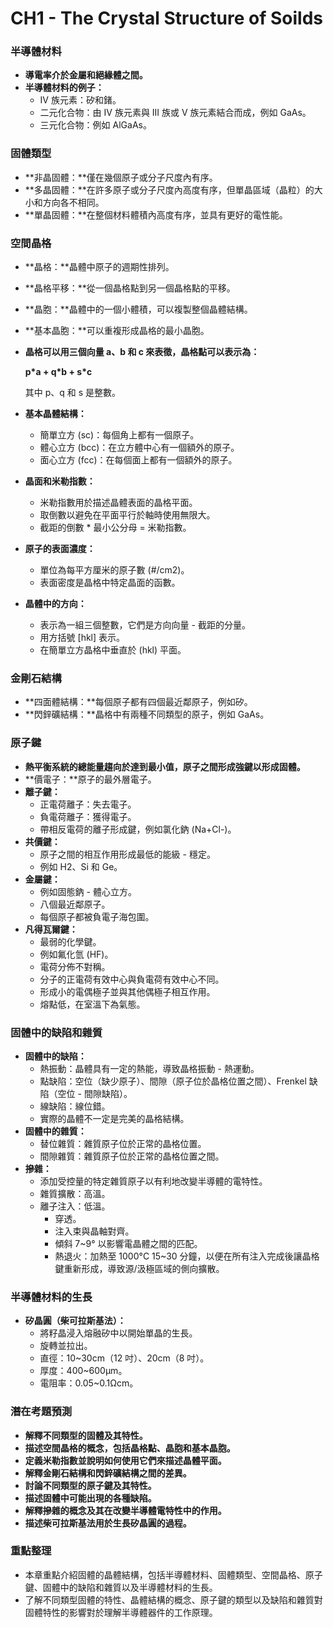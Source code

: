 # CH1 - The Crystal Structure of Soilds

### 半導體材料

*   **導電率介於金屬和絕緣體之間。**
*   **半導體材料的例子：**
    *   IV 族元素：矽和鍺。
    *   二元化合物：由 IV 族元素與 III 族或 V 族元素結合而成，例如 GaAs。
    *   三元化合物：例如 AlGaAs。

### 固體類型

*   **非晶固體：**僅在幾個原子或分子尺度內有序。
*   **多晶固體：**在許多原子或分子尺度內高度有序，但單晶區域（晶粒）的大小和方向各不相同。
*   **單晶固體：**在整個材料體積內高度有序，並具有更好的電性能。

### 空間晶格

*   **晶格：**晶體中原子的週期性排列。
*   **晶格平移：**從一個晶格點到另一個晶格點的平移。
*   **晶胞：**晶體中的一個小體積，可以複製整個晶體結構。
*   **基本晶胞：**可以重複形成晶格的最小晶胞。
*   **晶格可以用三個向量  a、b 和 c 來表徵，晶格點可以表示為：**

    **p\*a + q\*b + s\*c**

    其中 p、q 和 s 是整數。
*   **基本晶體結構：**
    *   簡單立方 (sc)：每個角上都有一個原子。
    *   體心立方 (bcc)：在立方體中心有一個額外的原子。
    *   面心立方 (fcc)：在每個面上都有一個額外的原子。
*   **晶面和米勒指數：**
    *   米勒指數用於描述晶體表面的晶格平面。
    *   取倒數以避免在平面平行於軸時使用無限大。
    *   截距的倒數 \* 最小公分母 = 米勒指數。
*   **原子的表面濃度：**
    *   單位為每平方厘米的原子數 (#/cm2)。
    *   表面密度是晶格中特定晶面的函數。
*   **晶體中的方向：**
    *   表示為一組三個整數，它們是方向向量 - 截距的分量。
    *   用方括號 \[hkl] 表示。
    *   在簡單立方晶格中垂直於 (hkl) 平面。

### 金剛石結構

*   **四面體結構：**每個原子都有四個最近鄰原子，例如矽。
*   **閃鋅礦結構：**晶格中有兩種不同類型的原子，例如 GaAs。

### 原子鍵

*   **熱平衡系統的總能量趨向於達到最小值，原子之間形成強鍵以形成固體。**
*   **價電子：**原子的最外層電子。
*   **離子鍵：**
    *   正電荷離子：失去電子。
    *   負電荷離子：獲得電子。
    *   帶相反電荷的離子形成鍵，例如氯化鈉 (Na+Cl-)。
*   **共價鍵：**
    *   原子之間的相互作用形成最低的能級 - 穩定。
    *   例如 H2、Si 和 Ge。
*   **金屬鍵：**
    *   例如固態鈉 - 體心立方。
    *   八個最近鄰原子。
    *   每個原子都被負電子海包圍。
*   **凡得瓦爾鍵：**
    *   最弱的化學鍵。
    *   例如氟化氫 (HF)。
    *   電荷分佈不對稱。
    *   分子的正電荷有效中心與負電荷有效中心不同。
    *   形成小的電偶極子並與其他偶極子相互作用。
    *   熔點低，在室溫下為氣態。

### 固體中的缺陷和雜質

*   **固體中的缺陷：**
    *   熱振動：晶體具有一定的熱能，導致晶格振動 - 熱運動。
    *   點缺陷：空位（缺少原子）、間隙（原子位於晶格位置之間）、Frenkel 缺陷（空位 - 間隙缺陷）。
    *   線缺陷：線位錯。
    *   實際的晶體不一定是完美的晶格結構。
*   **固體中的雜質：**
    *   替位雜質：雜質原子位於正常的晶格位置。
    *   間隙雜質：雜質原子位於正常的晶格位置之間。
*   **摻雜：**
    *   添加受控量的特定雜質原子以有利地改變半導體的電特性。
    *   雜質擴散：高溫。
    *   離子注入：低溫。
        *   穿透。
        *   注入束與晶軸對齊。
        *   傾斜 7~9° 以影響電晶體之間的匹配。
        *   熱退火：加熱至 1000°C 15~30 分鐘，以便在所有注入完成後讓晶格鍵重新形成，導致源/汲極區域的側向擴散。

### 半導體材料的生長

*   **矽晶圓（柴可拉斯基法）：**
    *   將籽晶浸入熔融矽中以開始單晶的生長。
    *   旋轉並拉出。
    *   直徑：10~30cm（12 吋）、20cm（8 吋）。
    *   厚度：400~600μm。
    *   電阻率：0.05~0.1Ωcm。

### 潛在考題預測

*   **解釋不同類型的固體及其特性。**
*   **描述空間晶格的概念，包括晶格點、晶胞和基本晶胞。**
*   **定義米勒指數並說明如何使用它們來描述晶體平面。**
*   **解釋金剛石結構和閃鋅礦結構之間的差異。**
*   **討論不同類型的原子鍵及其特性。**
*   **描述固體中可能出現的各種缺陷。**
*   **解釋摻雜的概念及其在改變半導體電特性中的作用。**
*   **描述柴可拉斯基法用於生長矽晶圓的過程。**

### 重點整理

*   本章重點介紹固體的晶體結構，包括半導體材料、固體類型、空間晶格、原子鍵、固體中的缺陷和雜質以及半導體材料的生長。
*   了解不同類型固體的特性、晶體結構的概念、原子鍵的類型以及缺陷和雜質對固體特性的影響對於理解半導體器件的工作原理。
